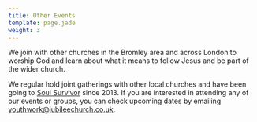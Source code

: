 ```yaml
---
title: Other Events
template: page.jade
weight: 3
---
```


We join with other churches in the Bromley area and across London to worship God and learn about what it means to follow Jesus and be part of the wider church.

We regular hold joint gatherings with other local churches and have been going to [Soul Survivor](www.soulsurvivor.com/uk) since 2013. If you are interested in attending any of our events or groups, you can check upcoming dates by emailing [youthwork@jubileechurch.co.uk](mailto:youthwork@jubileechurch.co.uk).
